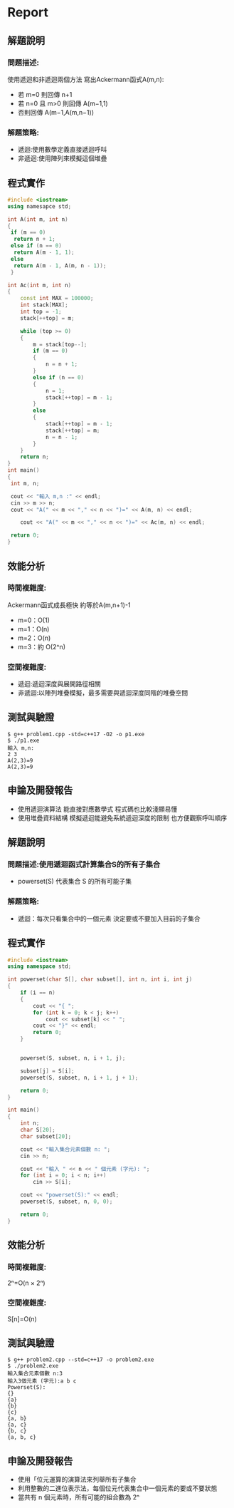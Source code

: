 # Report

## 解題說明

### 問題描述:
使用遞迴和非遞迴兩個方法 寫出Ackermann函式A(m,n):
- 若 m=0 則回傳 n+1
- 若 n=0 且 m>0 則回傳 A(m−1,1)
- 否則回傳 A(m−1,A(m,n−1))

### 解題策略:
- 遞迴:使用數學定義直接遞迴呼叫
- 非遞迴:使用陣列來模擬這個堆疊

## 程式實作

```cpp
#include <iostream>
using namesapce std;

int A(int m, int n)
{
 if (m == 0)
  return n + 1;
 else if (n == 0)
  return A(m - 1, 1);
 else
  return A(m - 1, A(m, n - 1));
 }

int Ac(int m, int n)
{
    const int MAX = 100000;
    int stack[MAX];
    int top = -1;
    stack[++top] = m;

    while (top >= 0)
    {
        m = stack[top--];
        if (m == 0)
        {
            n = n + 1;
        }
        else if (n == 0)
        {
            n = 1;
            stack[++top] = m - 1;
        }
        else
        {
            stack[++top] = m - 1;
            stack[++top] = m;
            n = n - 1;
        }
    }
    return n;
}
int main()
{
 int m, n;

 cout << "輸入 m,n :" << endl;
 cin >> m >> n;
 cout << "A(" << m << "," << n << ")=" << A(m, n) << endl;

    cout << "A(" << m << "," << n << ")=" << Ac(m, n) << endl;

 return 0;
}
```

## 效能分析

### 時間複雜度:
Ackermann函式成長極快 約等於A(m,n+1)-1
- m=0：O(1)
- m=1：O(n)
- m=2：O(n)
- m=3：約 O(2^n)
   
### 空間複雜度:
- 遞迴:遞迴深度與展開路徑相關
- 非遞迴:以陣列堆疊模擬，最多需要與遞迴深度同階的堆疊空間
  
## 測試與驗證

```shell
$ g++ problem1.cpp -std=c++17 -O2 -o p1.exe
$ ./p1.exe
輸入 m,n:
2 3
A(2,3)=9
A(2,3)=9
```

## 申論及開發報告
- 使用遞迴演算法 能直接對應數學式 程式碼也比較淺顯易懂
- 使用堆疊資料結構 模擬遞迴能避免系統遞迴深度的限制 也方便觀察呼叫順序



## 解題說明

### 問題描述:使用遞迴函式計算集合S的所有子集合
- powerset(S) 代表集合 S 的所有可能子集
  
### 解題策略:
- 遞迴：每次只看集合中的一個元素 決定要或不要加入目前的子集合
  
## 程式實作

```cpp
#include <iostream>
using namespace std;

int powerset(char S[], char subset[], int n, int i, int j)
{
    if (i == n)
    {
        cout << "{ ";
        for (int k = 0; k < j; k++)
            cout << subset[k] << " ";
        cout << "}" << endl;
        return 0;
    }


    powerset(S, subset, n, i + 1, j);

    subset[j] = S[i];
    powerset(S, subset, n, i + 1, j + 1);

    return 0;
}

int main()
{
    int n;
    char S[20];
    char subset[20];

    cout << "輸入集合元素個數 n: ";
    cin >> n;

    cout << "輸入 " << n << " 個元素 (字元): ";
    for (int i = 0; i < n; i++)
        cin >> S[i];

    cout << "powerset(S):" << endl;
    powerset(S, subset, n, 0, 0);

    return 0;
}
```

## 效能分析

### 時間複雜度:
2ⁿ=O(n × 2ⁿ)

### 空間複雜度:
S[n]=O(n)

## 測試與驗證

```shell
$ g++ problem2.cpp --std=c++17 -o problem2.exe
$ ./problem2.exe
輸入集合元素個數 n:3
輸入3個元素 (字元):a b c
Powerset(S):
{}
{a}
{b}
{c}
{a, b}
{a, c}
{b, c}
{a, b, c}
```

## 申論及開發報告
- 使用「位元運算的演算法來列舉所有子集合
- 利用整數的二進位表示法，每個位元代表集合中一個元素的要或不要狀態
- 當共有 n 個元素時，所有可能的組合數為 2ⁿ
